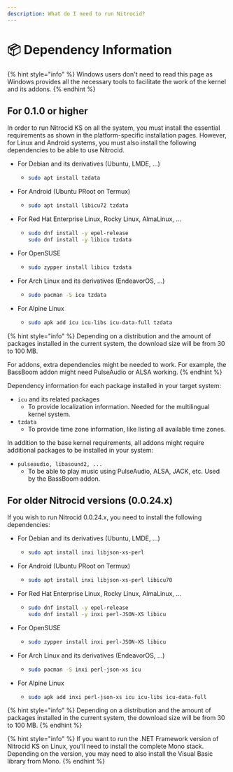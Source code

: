 ```yaml
---
description: What do I need to run Nitrocid?
---
```


# 📦 Dependency Information

{% hint style="info" %}
Windows users don't need to read this page as Windows provides all the necessary tools to facilitate the work of the kernel and its addons.
{% endhint %}

## For 0.1.0 or higher

In order to run Nitrocid KS on all the system, you must install the essential requirements as shown in the platform-specific installation pages. However, for Linux and Android systems, you must also install the following dependencies to be able to use Nitrocid.

* For Debian and its derivatives (Ubuntu, LMDE, ...)
  * ```sh
    sudo apt install tzdata
    ```
* For Android (Ubuntu PRoot on Termux)
  * ```sh
    sudo apt install libicu72 tzdata
    ```
* For Red Hat Enterprise Linux, Rocky Linux, AlmaLinux, ...
  * ```sh
    sudo dnf install -y epel-release
    sudo dnf install -y libicu tzdata
    ```
* For OpenSUSE
  * ```sh
    sudo zypper install libicu tzdata
    ```
* For Arch Linux and its derivatives (EndeavorOS, ...)
  * ```sh
    sudo pacman -S icu tzdata
    ```
* For Alpine Linux
  * ```sh
    sudo apk add icu icu-libs icu-data-full tzdata
    ```

{% hint style="info" %}
Depending on a distribution and the amount of packages installed in the current system, the download size will be from 30 to 100 MB.

For addons, extra dependencies might be needed to work. For example, the BassBoom addon might need PulseAudio or ALSA working.
{% endhint %}

Dependency information for each package installed in your target system:

* `icu` and its related packages
  * To provide localization information. Needed for the multilingual kernel system.
* `tzdata`
  * To provide time zone information, like listing all available time zones.

In addition to the base kernel requirements, all addons might require additional packages to be installed in your system:

* `pulseaudio, libasound2, ...`
  * To be able to play music using PulseAudio, ALSA, JACK, etc. Used by the BassBoom addon.

## For older Nitrocid versions (0.0.24.x)

If you wish to run Nitrocid 0.0.24.x, you need to install the following dependencies:

* For Debian and its derivatives (Ubuntu, LMDE, ...)
  * ```sh
    sudo apt install inxi libjson-xs-perl
    ```
* For Android (Ubuntu PRoot on Termux)
  * ```sh
    sudo apt install inxi libjson-xs-perl libicu70
    ```
* For Red Hat Enterprise Linux, Rocky Linux, AlmaLinux, ...
  * ```sh
    sudo dnf install -y epel-release
    sudo dnf install -y inxi perl-JSON-XS libicu
    ```
* For OpenSUSE
  * ```sh
    sudo zypper install inxi perl-JSON-XS libicu
    ```
* For Arch Linux and its derivatives (EndeavorOS, ...)
  * ```sh
    sudo pacman -S inxi perl-json-xs icu
    ```
* For Alpine Linux
  * ```sh
    sudo apk add inxi perl-json-xs icu icu-libs icu-data-full
    ```

{% hint style="info" %}
Depending on a distribution and the amount of packages installed in the current system, the download size will be from 30 to 100 MB.
{% endhint %}

{% hint style="info" %}
If you want to run the .NET Framework version of Nitrocid KS on Linux, you'll need to install the complete Mono stack. Depending on the version, you may need to also install the Visual Basic library from Mono.
{% endhint %}
